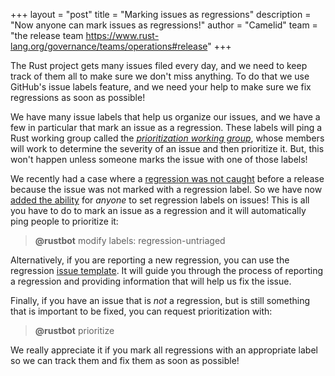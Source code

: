 +++
layout = "post"
title = "Marking issues as regressions"
description = "Now anyone can mark issues as regressions!"
author = "Camelid"
team = "the release team <https://www.rust-lang.org/governance/teams/operations#release>"
+++

The Rust project gets many issues filed every day, and we need to keep track
of them all to make sure we don't miss anything. To do that we use GitHub's
issue labels feature, and we need your help to make sure we fix regressions
as soon as possible!

We have many issue labels that help us organize our issues, and we have a few
in particular that mark an issue as a regression. These labels will ping a Rust
working group called the [*prioritization working group*][wg-prioritization],
whose members will work to determine the severity of an issue and then
prioritize it. But, this won't happen unless someone marks the issue with one
of those labels!

We recently had a case where a [regression was not caught][internals-thread]
before a release because the issue was not marked with a regression label.
So we have now [added the ability][regression-label-pr] for *anyone* to set
regression labels on issues! This is all you have to do to mark an issue as a
regression and it will automatically ping people to prioritize it:

> **@rustbot** modify labels: regression-untriaged

Alternatively, if you are reporting a new regression, you can use the regression
[issue template]. It will guide you through the process of reporting a
regression and providing information that will help us fix the issue.

Finally, if you have an issue that is *not* a regression, but is still something
that is important to be fixed, you can request prioritization with:

> **@rustbot** prioritize

We really appreciate it if you mark all regressions with an appropriate label
so we can track them and fix them as soon as possible!

[wg-prioritization]: https://rust-lang.github.io/compiler-team/working-groups/prioritization
[internals-thread]: https://internals.rust-lang.org/t/1-46-is-unusable-for-me-solved/13161/10
[regression-label-pr]: https://github.com/rust-lang/rust/pull/77555
[issue template]: https://github.com/rust-lang/rust/issues/new/choose

